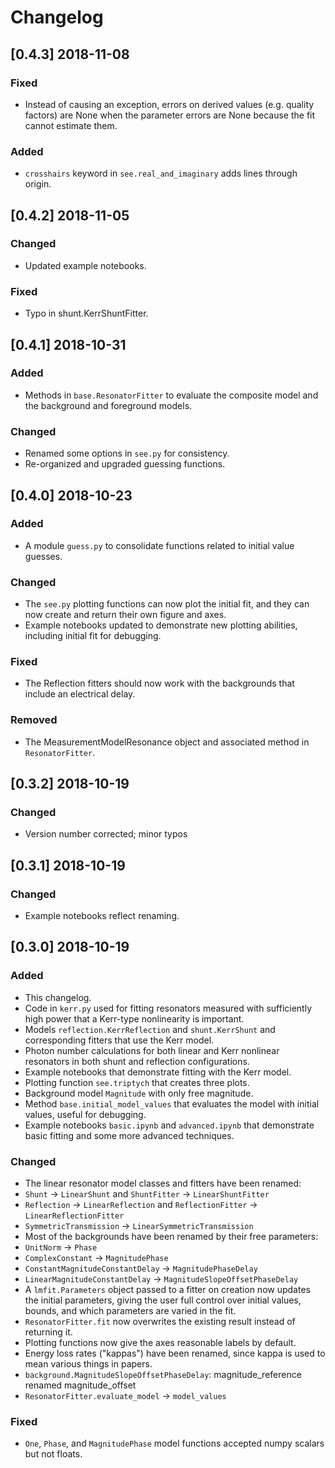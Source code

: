 # Changelog

## [0.4.3] 2018-11-08
### Fixed
-  Instead of causing an exception, errors on derived values (e.g. quality factors) are None when the parameter errors are None because the fit cannot estimate them. 

### Added
- `crosshairs` keyword in `see.real_and_imaginary` adds lines through origin.
 
## [0.4.2] 2018-11-05
### Changed
- Updated example notebooks.

### Fixed
- Typo in shunt.KerrShuntFitter.

## [0.4.1] 2018-10-31
### Added
- Methods in `base.ResonatorFitter` to evaluate the composite model and the background and foreground models.

### Changed
- Renamed some options in `see.py` for consistency.
- Re-organized and upgraded guessing functions.


## [0.4.0] 2018-10-23
### Added
- A module `guess.py` to consolidate functions related to initial value guesses.

### Changed
- The `see.py` plotting functions can now plot the initial fit, and they can now create and return their own figure and axes.
- Example notebooks updated to demonstrate new plotting abilities, including initial fit for debugging.

### Fixed
- The Reflection fitters should now work with the backgrounds that include an electrical delay.

### Removed
- The MeasurementModelResonance object and associated method in `ResonatorFitter`.


## [0.3.2] 2018-10-19
### Changed
- Version number corrected; minor typos


## [0.3.1] 2018-10-19
### Changed
- Example notebooks reflect renaming. 


## [0.3.0] 2018-10-19
### Added
- This changelog.
- Code in `kerr.py` used for fitting resonators measured with sufficiently high power that a Kerr-type nonlinearity is important.
- Models `reflection.KerrReflection` and `shunt.KerrShunt` and corresponding fitters that use the Kerr model.
- Photon number calculations for both linear and Kerr nonlinear resonators in both shunt and reflection configurations.
- Example notebooks that demonstrate fitting with the Kerr model.
- Plotting function `see.triptych` that creates three plots.
- Background model `Magnitude` with only free magnitude.
- Method `base.initial_model_values` that evaluates the model with initial values, useful for debugging.
- Example notebooks `basic.ipynb` and `advanced.ipynb` that demonstrate basic fitting and some more advanced techniques.

### Changed
- The linear resonator model classes and fitters have been renamed:
- `Shunt` -> `LinearShunt` and `ShuntFitter` -> `LinearShuntFitter`
- `Reflection` -> `LinearReflection` and `ReflectionFitter` -> `LinearReflectionFitter`
- `SymmetricTransmission` -> `LinearSymmetricTransmission`
- Most of the backgrounds have been renamed by their free parameters:
- `UnitNorm` -> `Phase`
- `ComplexConstant` -> `MagnitudePhase`
- `ConstantMagnitudeConstantDelay` -> `MagnitudePhaseDelay`
- `LinearMagnitudeConstantDelay` -> `MagnitudeSlopeOffsetPhaseDelay`
- A `lmfit.Parameters` object passed to a fitter on creation now updates the initial parameters, giving the user full control over initial values, bounds, and which parameters are varied in the fit.
- `ResonatorFitter.fit` now overwrites the existing result instead of returning it.
- Plotting functions now give the axes reasonable labels by default.
- Energy loss rates ("kappas") have been renamed, since kappa is used to mean various things in papers.
- `background.MagnitudeSlopeOffsetPhaseDelay`: magnitude_reference renamed magnitude_offset
- `ResonatorFitter.evaluate_model` -> `model_values`

### Fixed
- `One`, `Phase`, and `MagnitudePhase` model functions accepted numpy scalars but not floats.
